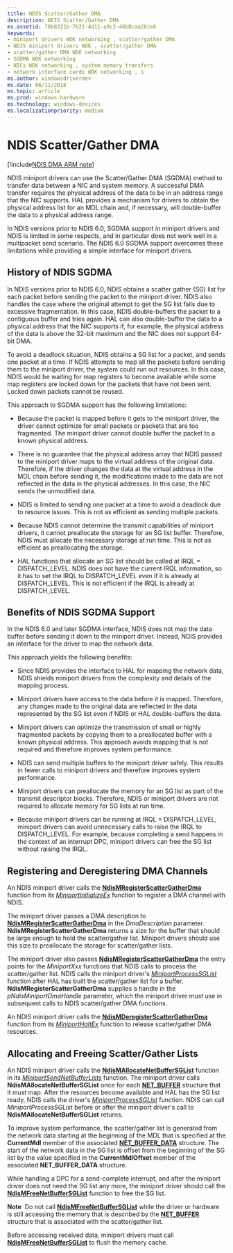 ```yaml
---
title: NDIS Scatter/Gather DMA
description: NDIS Scatter/Gather DMA
ms.assetid: 70b8321b-7b21-4d11-a9c2-46b0caa26ce6
keywords:
- miniport drivers WDK networking , scatter/gather DMA
- NDIS miniport drivers WDK , scatter/gather DMA
- scatter/gather DMA WDK networking
- SGDMA WDK networking
- NICs WDK networking , system memory transfers
- network interface cards WDK networking , s
ms.author: windowsdriverdev
ms.date: 06/11/2018
ms.topic: article
ms.prod: windows-hardware
ms.technology: windows-devices
ms.localizationpriority: medium
---
```


# NDIS Scatter/Gather DMA

[!include[NDIS DMA ARM note](ndis-dma-arm-note.md)]

NDIS miniport drivers can use the Scatter/Gather DMA (SGDMA) method to transfer data between a NIC and system memory. A successful DMA transfer requires the physical address of the data to be in an address range that the NIC supports. HAL provides a mechanism for drivers to obtain the physical address list for an MDL chain and, if necessary, will double-buffer the data to a physical address range.

In NDIS versions prior to NDIS 6.0, SGDMA support in miniport drivers and NDIS is limited in some respects, and in particular does not work well in a multipacket send scenario. The NDIS 6.0 SGDMA support overcomes these limitations while providing a simple interface for miniport drivers.

## History of NDIS SGDMA

In NDIS versions prior to NDIS 6.0, NDIS obtains a scatter gather (SG) list for each packet before sending the packet to the miniport driver. NDIS also handles the case where the original attempt to get the SG list fails due to excessive fragmentation. In this case, NDIS double-buffers the packet to a contiguous buffer and tries again. HAL can also double-buffer the data to a physical address that the NIC supports if, for example, the physical address of the data is above the 32-bit maximum and the NIC does not support 64-bit DMA.

To avoid a deadlock situation, NDIS obtains a SG list for a packet, and sends one packet at a time. If NDIS attempts to map all the packets before sending them to the miniport driver, the system could run out resources. In this case, NDIS would be waiting for map registers to become available while some map registers are locked down for the packets that have not been sent. Locked down packets cannot be reused.

This approach to SGDMA support has the following limitations:

-   Because the packet is mapped before it gets to the miniport driver, the driver cannot optimize for small packets or packets that are too fragmented. The miniport driver cannot double buffer the packet to a known physical address.

-   There is no guarantee that the physical address array that NDIS passed to the miniport driver maps to the virtual address of the original data. Therefore, if the driver changes the data at the virtual address in the MDL chain before sending it, the modifications made to the data are not reflected in the data in the physical addresses. In this case, the NIC sends the unmodified data.

-   NDIS is limited to sending one packet at a time to avoid a deadlock due to resource issues. This is not as efficient as sending multiple packets.

-   Because NDIS cannot determine the transmit capabilities of miniport drivers, it cannot preallocate the storage for an SG list buffer. Therefore, NDIS must allocate the necessary storage at run time. This is not as efficient as preallocating the storage.

-   HAL functions that allocate an SG list should be called at IRQL = DISPATCH\_LEVEL. NDIS does not have the current IRQL information, so it has to set the IRQL to DISPATCH\_LEVEL even if it is already at DISPATCH\_LEVEL. This is not efficient if the IRQL is already at DISPATCH\_LEVEL.

## Benefits of NDIS SGDMA Support

In the NDIS 6.0 and later SGDMA interface, NDIS does not map the data buffer before sending it down to the miniport driver. Instead, NDIS provides an interface for the driver to map the network data.

This approach yields the following benefits:

-   Since NDIS provides the interface to HAL for mapping the network data, NDIS shields miniport drivers from the complexity and details of the mapping process.

-   Miniport drivers have access to the data before it is mapped. Therefore, any changes made to the original data are reflected in the data represented by the SG list even if NDIS or HAL double-buffers the data.

-   Miniport drivers can optimize the transmission of small or highly fragmented packets by copying them to a preallocated buffer with a known physical address. This approach avoids mapping that is not required and therefore improves system performance.

-   NDIS can send multiple buffers to the miniport driver safely. This results in fewer calls to miniport drivers and therefore improves system performance.

-   Miniport drivers can preallocate the memory for an SG list as part of the transmit descriptor blocks. Therefore, NDIS or miniport drivers are not required to allocate memory for SG lists at run time.

-   Because miniport drivers can be running at IRQL = DISPATCH\_LEVEL, miniport drivers can avoid unnecessary calls to raise the IRQL to DISPATCH\_LEVEL. For example, because completing a send happens in the context of an interrupt DPC, miniport drivers can free the SG list without raising the IRQL.


## Registering and Deregistering DMA Channels

An NDIS miniport driver calls the [**NdisMRegisterScatterGatherDma**](https://msdn.microsoft.com/library/windows/hardware/ff563659) function from its [*MiniportInitializeEx*](https://msdn.microsoft.com/library/windows/hardware/ff559389) function to register a DMA channel with NDIS.

The miniport driver passes a DMA description to [**NdisMRegisterScatterGatherDma**](https://msdn.microsoft.com/library/windows/hardware/ff563659) in the *DmaDescription* parameter. **NdisMRegisterScatterGatherDma** returns a size for the buffer that should be large enough to hold the scatter/gather list. Miniport drivers should use this size to preallocate the storage for scatter/gather lists.

The miniport driver also passes [**NdisMRegisterScatterGatherDma**](https://msdn.microsoft.com/library/windows/hardware/ff563659) the entry points for the *MiniportXxx* functions that NDIS calls to process the scatter/gather list. NDIS calls the miniport driver's [*MiniportProcessSGList*](https://msdn.microsoft.com/library/windows/hardware/ff559420) function after HAL has built the scatter/gather list for a buffer. **NdisMRegisterScatterGatherDma** supplies a handle in the *pNdisMiniportDmaHandle* parameter, which the miniport driver must use in subsequent calls to NDIS scatter/gather DMA functions.

An NDIS miniport driver calls the [**NdisMDeregisterScatterGatherDma**](https://msdn.microsoft.com/library/windows/hardware/ff563581) function from its [*MiniportHaltEx*](https://msdn.microsoft.com/library/windows/hardware/ff559388) function to release scatter/gather DMA resources.

## Allocating and Freeing Scatter/Gather Lists

An NDIS miniport driver calls the [**NdisMAllocateNetBufferSGList**](https://msdn.microsoft.com/library/windows/hardware/ff562776) function in its [*MiniportSendNetBufferLists*](https://msdn.microsoft.com/library/windows/hardware/ff559440) function. The miniport driver calls **NdisMAllocateNetBufferSGList** once for each [**NET\_BUFFER**](https://msdn.microsoft.com/library/windows/hardware/ff568376) structure that it must map. After the resources become available and HAL has the SG list ready, NDIS calls the driver's [*MiniportProcessSGList*](https://msdn.microsoft.com/library/windows/hardware/ff559420) function. NDIS can call *MiniportProcessSGList* before or after the miniport driver's call to **NdisMAllocateNetBufferSGList** returns.

To improve system performance, the scatter/gather list is generated from the network data starting at the beginning of the MDL that is specified at the **CurrentMdl** member of the associated [**NET\_BUFFER\_DATA**](https://msdn.microsoft.com/library/windows/hardware/ff568381) structure. The start of the network data in the SG list is offset from the beginning of the SG list by the value specified in the **CurrentMdlOffset** member of the associated **NET\_BUFFER\_DATA** structure.

While handling a DPC for a send-complete interrupt, and after the miniport driver does not need the SG list any more, the miniport driver should call the [**NdisMFreeNetBufferSGList**](https://msdn.microsoft.com/library/windows/hardware/ff563586) function to free the SG list.

**Note**  Do not call [**NdisMFreeNetBufferSGList**](https://msdn.microsoft.com/library/windows/hardware/ff563586) while the driver or hardware is still accessing the memory that is described by the [**NET\_BUFFER**](https://msdn.microsoft.com/library/windows/hardware/ff568376) structure that is associated with the scatter/gather list. 

Before accessing received data, miniport drivers must call [**NdisMFreeNetBufferSGList**](https://msdn.microsoft.com/library/windows/hardware/ff563586) to flush the memory cache.
